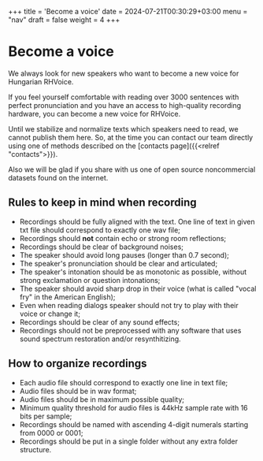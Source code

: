 +++
title = 'Become a voice'
date = 2024-07-21T00:30:29+03:00
menu = "nav"
draft = false
weight = 4
+++

# Become a voice

We always look for new speakers who want to become a new voice for Hungarian RHVoice.

If you feel yourself comfortable with reading over 3000 sentences with perfect pronunciation and you have an access to high-quality recording hardware, you can become a new voice for RHVoice.

Until we stabilize and normalize texts which speakers need to read, we cannot publish them here.
So, at the time you can contact our team directly using one of methods described on the [contacts page]({{<relref "contacts">}}).

Also we will be glad if you share with us one of open source noncommercial datasets found on the internet.

## Rules to keep in mind when recording

* Recordings should be fully aligned with the text. One line of text in given txt file should correspond to exactly one wav file;
* Recordings should **not** contain echo or strong room reflections;
* Recordings should be clear of background noises;
* The speaker should avoid long pauses (longer than 0.7 second);
* The speaker's pronunciation should be clear and articulated;
* The speaker's intonation should be as monotonic as possible, without strong exclamation or question intonations;
* The speaker should avoid sharp drop in their voice (what is called "vocal fry" in the American English);
* Even when reading dialogs speaker should not try to play with their voice or change it;
* Recordings should be clear of any sound effects;
* Recordings should not be preprocessed with any software that uses sound spectrum restoration and/or resynthitizing.

## How to organize recordings

* Each audio file should correspond to exactly one line in text file;
* Audio files should be in wav format;
* Audio files should be in maximum possible quality;
* Minimum quality threshold for audio files is 44kHz sample rate with 16 bits per sample;
* Recordings should be named with ascending 4-digit numerals starting from 0000 or 0001;
* Recordings should be put in a single folder without any extra folder structure.
